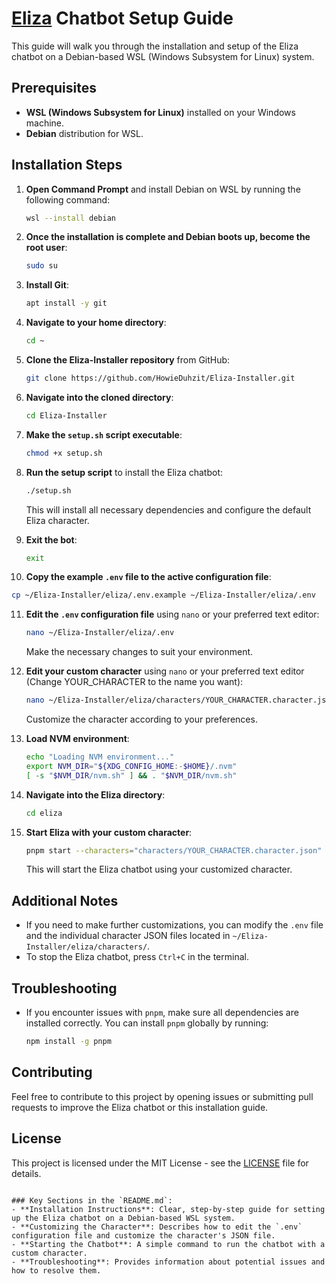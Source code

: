 # [Eliza](https://github.com/ai16z/eliza) Chatbot Setup Guide

This guide will walk you through the installation and setup of the Eliza chatbot on a Debian-based WSL (Windows Subsystem for Linux) system.

## Prerequisites

- **WSL (Windows Subsystem for Linux)** installed on your Windows machine.
- **Debian** distribution for WSL.

## Installation Steps

1. **Open Command Prompt** and install Debian on WSL by running the following command:
   ```bash
   wsl --install debian
   ```

2. **Once the installation is complete and Debian boots up, become the root user**:
   ```bash
   sudo su
   ```

3. **Install Git**:
   ```bash
   apt install -y git
   ```

4. **Navigate to your home directory**:
   ```bash
   cd ~
   ```

5. **Clone the Eliza-Installer repository** from GitHub:
   ```bash
   git clone https://github.com/HowieDuhzit/Eliza-Installer.git
   ```

6. **Navigate into the cloned directory**:
   ```bash
   cd Eliza-Installer
   ```

7. **Make the `setup.sh` script executable**:
   ```bash
   chmod +x setup.sh
   ```

8. **Run the setup script** to install the Eliza chatbot:
   ```bash
   ./setup.sh
   ```

   This will install all necessary dependencies and configure the default Eliza character.

9. **Exit the bot**:
   ```bash
   exit
   ```

10. **Copy the example `.env` file to the active configuration file**:
   ```bash
   cp ~/Eliza-Installer/eliza/.env.example ~/Eliza-Installer/eliza/.env
   ```

11. **Edit the `.env` configuration file** using `nano` or your preferred text editor:
    ```bash
    nano ~/Eliza-Installer/eliza/.env
    ```
    Make the necessary changes to suit your environment.

12. **Edit your custom character** using `nano` or your preferred text editor (Change YOUR_CHARACTER to the name you want):
    ```bash
    nano ~/Eliza-Installer/eliza/characters/YOUR_CHARACTER.character.json
    ```
    Customize the character according to your preferences.

13. **Load NVM environment**:
     ```bash
    echo "Loading NVM environment..."
    export NVM_DIR="${XDG_CONFIG_HOME:-$HOME}/.nvm"
    [ -s "$NVM_DIR/nvm.sh" ] && . "$NVM_DIR/nvm.sh"
    ```

14. **Navigate into the Eliza directory**:
    ```bash
    cd eliza
    ```

15. **Start Eliza with your custom character**:
    ```bash
    pnpm start --characters="characters/YOUR_CHARACTER.character.json"
    ```

    This will start the Eliza chatbot using your customized character.

## Additional Notes

- If you need to make further customizations, you can modify the `.env` file and the individual character JSON files located in `~/Eliza-Installer/eliza/characters/`.
- To stop the Eliza chatbot, press `Ctrl+C` in the terminal.

## Troubleshooting

- If you encounter issues with `pnpm`, make sure all dependencies are installed correctly. You can install `pnpm` globally by running:
  ```bash
  npm install -g pnpm
  ```

## Contributing

Feel free to contribute to this project by opening issues or submitting pull requests to improve the Eliza chatbot or this installation guide.

## License

This project is licensed under the MIT License - see the [LICENSE](LICENSE) file for details.
```

### Key Sections in the `README.md`:
- **Installation Instructions**: Clear, step-by-step guide for setting up the Eliza chatbot on a Debian-based WSL system.
- **Customizing the Character**: Describes how to edit the `.env` configuration file and customize the character's JSON file.
- **Starting the Chatbot**: A simple command to run the chatbot with a custom character.
- **Troubleshooting**: Provides information about potential issues and how to resolve them.
